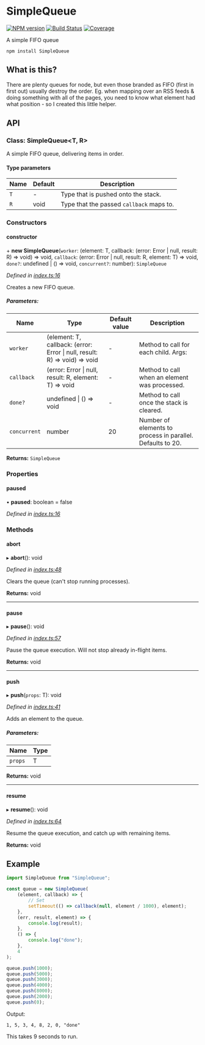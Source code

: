 # SimpleQueue

[![NPM version](http://img.shields.io/npm/v/SimpleQueue.svg?style=flat)](https://npmjs.org/package/SimpleQueue)
[![Build Status](https://travis-ci.org/fb55/SimpleQueue.svg?branch=master)](https://travis-ci.org/fb55/SimpleQueue)
[![Coverage](http://img.shields.io/coveralls/fb55/SimpleQueue.svg?style=flat)](https://coveralls.io/r/fb55/SimpleQueue)

A simple FIFO queue

    npm install SimpleQueue

## What is this?

There are plenty queues for node, but even those branded as FIFO (first in first out) usually destroy the order.
Eg. when mapping over an RSS feeds & doing something with all of the pages,
you need to know what element had what position - so I created this little helper.

## API

### Class: SimpleQueue\<T, R>

A simple FIFO queue, delivering items in order.

#### Type parameters

| Name | Default | Description                              |
| ---- | ------- | ---------------------------------------- |
| `T`  | -       | Type that is pushed onto the stack.      |
| `R`  | void    | Type that the passed `callback` maps to. |

### Constructors

#### constructor

\+ **new SimpleQueue**(`worker`: (element: T, callback: (error: Error \| null, result: R) => void) => void, `callback`: (error: Error \| null, result: R, element: T) => void, `done?`: undefined \| () => void, `concurrent?`: number): `SimpleQueue`

_Defined in [index.ts:16](https://github.com/fb55/SimpleQueue/blob/master/src/index.ts#L16)_

Creates a new FIFO queue.

##### Parameters:

| Name         | Type                                                                      | Default value | Description                                                |
| ------------ | ------------------------------------------------------------------------- | ------------- | ---------------------------------------------------------- |
| `worker`     | (element: T, callback: (error: Error \| null, result: R) => void) => void | -             | Method to call for each child. Args:                       |
| `callback`   | (error: Error \| null, result: R, element: T) => void                     | -             | Method to call when an element was processed.              |
| `done?`      | undefined \| () => void                                                   | -             | Method to call once the stack is cleared.                  |
| `concurrent` | number                                                                    | 20            | Number of elements to process in parallel. Defaults to 20. |

**Returns:** `SimpleQueue`

### Properties

#### paused

• **paused**: boolean = false

_Defined in [index.ts:16](https://github.com/fb55/SimpleQueue/blob/master/src/index.ts#L16)_

### Methods

#### abort

▸ **abort**(): void

_Defined in [index.ts:48](https://github.com/fb55/SimpleQueue/blob/master/src/index.ts#L48)_

Clears the queue (can't stop running processes).

**Returns:** void

---

#### pause

▸ **pause**(): void

_Defined in [index.ts:57](https://github.com/fb55/SimpleQueue/blob/master/src/index.ts#L57)_

Pause the queue execution.
Will not stop already in-flight items.

**Returns:** void

---

#### push

▸ **push**(`props`: T): void

_Defined in [index.ts:41](https://github.com/fb55/SimpleQueue/blob/master/src/index.ts#L41)_

Adds an element to the queue.

##### Parameters:

| Name    | Type |
| ------- | ---- |
| `props` | T    |

**Returns:** void

---

#### resume

▸ **resume**(): void

_Defined in [index.ts:64](https://github.com/fb55/SimpleQueue/blob/master/src/index.ts#L64)_

Resume the queue execution,
and catch up with remaining items.

**Returns:** void

## Example

```js
import SimpleQueue from "SimpleQueue";

const queue = new SimpleQueue(
    (element, callback) => {
        // Set
        setTimeout(() => callback(null, element / 1000), element);
    },
    (err, result, element) => {
        console.log(result);
    },
    () => {
        console.log("done");
    },
    4
);

queue.push(1000);
queue.push(5000);
queue.push(3000);
queue.push(4000);
queue.push(8000);
queue.push(2000);
queue.push(0);
```

Output:

    1, 5, 3, 4, 8, 2, 0, "done"

This takes 9 seconds to run.
